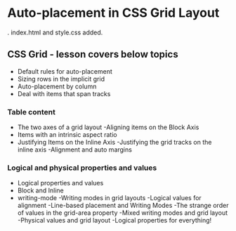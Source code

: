 # Auto-placement in CSS Grid Layout

.  index.html  and style.css added.

## CSS Grid - lesson covers below topics

- Default rules for auto-placement
- Sizing rows in the implicit grid
- Auto-placement by column
- Deal with items that span tracks

### Table content

- The two axes of a grid layout
-Aligning items on the Block Axis
- Items with an intrinsic aspect ratio
- Justifying Items on the Inline Axis
-Justifying the grid tracks on the inline axis
-Alignment and auto margins

### Logical and physical properties and values

- Logical properties and values
- Block and Inline
- writing-mode
-Writing modes in grid layouts
-Logical values for alignment
-Line-based placement and Writing Modes
-The strange order of values in the grid-area property
-Mixed writing modes and grid layout
-Physical values and grid layout
-Logical properties for everything!

